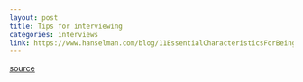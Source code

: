 ```yaml
---
layout: post
title: Tips for interviewing
categories: interviews
link: https://www.hanselman.com/blog/11EssentialCharacteristicsForBeingAGoodTechnicalAdvocateOrInterviewer.aspx
---
```



[source](https://www.hanselman.com/blog/11EssentialCharacteristicsForBeingAGoodTechnicalAdvocateOrInterviewer.aspx)
